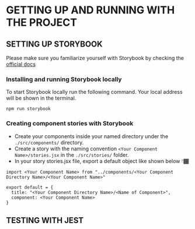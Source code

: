 # GETTING UP AND RUNNING WITH THE PROJECT

## SETTING UP STORYBOOK

Please make sure you familiarize yourself with Storybook by checking the [official docs](https://storybook.js.org/docs/react/get-started/introduction)

### Installing and running Storybook locally

To start Storybook locally run the following command. Your local address will be shown in the terminal.

```
npm run storybook
```

### Creating component stories with Storybook

- Create your components inside your named directory under the `./src/components/` directory.
- Create a story with the naming convention `<Your Component Name>/stories.jsx` in the `./src/stories/` folder.
- In your story stories.jsx file, export a default object like shown below 👇🏾
```
import <Your Component Name> from "../components/<Your Component Directory Name>/<Your Component Name>"

export default = {
  title: "<Your Component Directory Name>/<Name of Component>",
  component: <Your Component Name>
}
```


## TESTING WITH JEST

